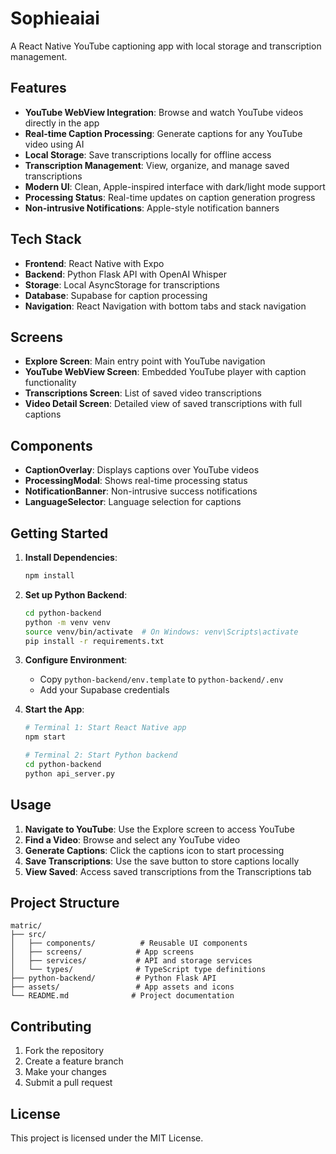 # Sophieaiai

A React Native YouTube captioning app with local storage and transcription management.

## Features

- **YouTube WebView Integration**: Browse and watch YouTube videos directly in the app
- **Real-time Caption Processing**: Generate captions for any YouTube video using AI
- **Local Storage**: Save transcriptions locally for offline access
- **Transcription Management**: View, organize, and manage saved transcriptions
- **Modern UI**: Clean, Apple-inspired interface with dark/light mode support
- **Processing Status**: Real-time updates on caption generation progress
- **Non-intrusive Notifications**: Apple-style notification banners

## Tech Stack

- **Frontend**: React Native with Expo
- **Backend**: Python Flask API with OpenAI Whisper
- **Storage**: Local AsyncStorage for transcriptions
- **Database**: Supabase for caption processing
- **Navigation**: React Navigation with bottom tabs and stack navigation

## Screens

- **Explore Screen**: Main entry point with YouTube navigation
- **YouTube WebView Screen**: Embedded YouTube player with caption functionality
- **Transcriptions Screen**: List of saved video transcriptions
- **Video Detail Screen**: Detailed view of saved transcriptions with full captions

## Components

- **CaptionOverlay**: Displays captions over YouTube videos
- **ProcessingModal**: Shows real-time processing status
- **NotificationBanner**: Non-intrusive success notifications
- **LanguageSelector**: Language selection for captions

## Getting Started

1. **Install Dependencies**:
   ```bash
   npm install
   ```

2. **Set up Python Backend**:
   ```bash
   cd python-backend
   python -m venv venv
   source venv/bin/activate  # On Windows: venv\Scripts\activate
   pip install -r requirements.txt
   ```

3. **Configure Environment**:
   - Copy `python-backend/env.template` to `python-backend/.env`
   - Add your Supabase credentials

4. **Start the App**:
   ```bash
   # Terminal 1: Start React Native app
   npm start
   
   # Terminal 2: Start Python backend
   cd python-backend
   python api_server.py
   ```

## Usage

1. **Navigate to YouTube**: Use the Explore screen to access YouTube
2. **Find a Video**: Browse and select any YouTube video
3. **Generate Captions**: Click the captions icon to start processing
4. **Save Transcriptions**: Use the save button to store captions locally
5. **View Saved**: Access saved transcriptions from the Transcriptions tab

## Project Structure

```
matric/
├── src/
│   ├── components/          # Reusable UI components
│   ├── screens/            # App screens
│   ├── services/           # API and storage services
│   └── types/              # TypeScript type definitions
├── python-backend/         # Python Flask API
├── assets/                 # App assets and icons
└── README.md              # Project documentation
```

## Contributing

1. Fork the repository
2. Create a feature branch
3. Make your changes
4. Submit a pull request

## License

This project is licensed under the MIT License.
